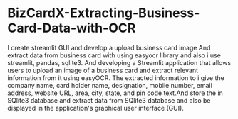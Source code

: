 # BizCardX-Extracting-Business-Card-Data-with-OCR
I create streamlit GUI and develop a upload business card image 
And extract data from business card with using easyocr library and also i use streamlit, pandas, sqlite3.
And developing a Streamlit application that allows users to upload an image of a business card and extract relevant information from it using easyOCR.
The extracted information to  i give the company name, card holder name, designation, mobile number, email address, website URL, area, city, state,
and pin code text.And store the in SQlite3 database and extract data from SQlite3 database and also be displayed in the application's graphical user interface (GUI).
